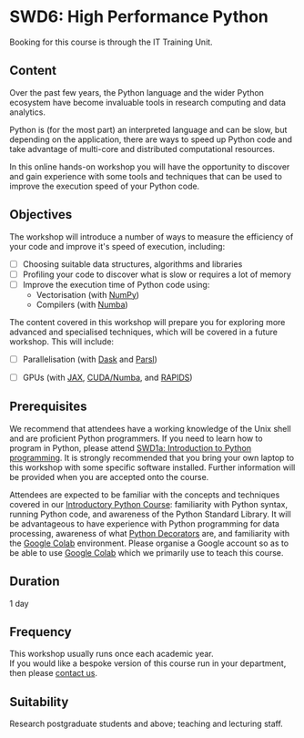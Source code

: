 # SWD6: High Performance Python

Booking for this course is through the IT Training Unit.  

## Content

Over the past few years, the Python language and the wider Python ecosystem have become invaluable tools in research computing and data analytics.
 
Python is (for the most part) an interpreted language and can be slow, but depending on the application, there are ways to speed up Python code and take advantage of multi-core and distributed computational resources.

In this online hands-on workshop you will have the opportunity to discover and gain experience with some tools and techniques that can be used to improve the execution speed of your Python code.

## Objectives

The workshop will introduce a number of ways to measure the efficiency of your code and improve it's speed of execution, including:

- [ ] Choosing suitable data structures, algorithms and libraries
- [ ] Profiling your code to discover what is slow or requires a lot of memory
- [ ] Improve the execution time of Python code using: 
	- Vectorisation (with [NumPy](https://numpy.org/doc/stable/reference/ufuncs.html))  
	- Compilers (with [Numba](http://numba.pydata.org/))

The content covered in this workshop will prepare you for exploring more advanced and specialised techniques, which will be covered in a future workshop. This will include:

 
- [ ] Parallelisation (with [Dask](https://docs.dask.org/en/latest/) and [Parsl](https://parsl-project.org/))  
- [ ] GPUs (with [JAX](https://jax.readthedocs.io/en/latest/index.html), [CUDA/Numba](https://developer.nvidia.com/how-to-cuda-python), and [RAPIDS](https://developer.nvidia.com/rapids))  


## Prerequisites

We recommend that attendees have a working knowledge of the Unix shell and are proficient Python programmers. If you need to learn how to program in Python, please attend [SWD1a: Introduction to Python programming](https://arc.leeds.ac.uk/training/courses/swd1a/). It is strongly recommended that you bring your own laptop to this workshop with some specific software installed. Further information will be provided when you are accepted onto the course.

Attendees are expected to be familiar with the concepts and techniques covered in our [Introductory Python Course](https://uolr3.leeds.ac.uk/temcatsearch(bD1lbiZjPTUwMA==)/details.htm?gd_objid=50267319): familiarity with Python syntax, running Python code, and awareness of the Python Standard Library. It will be advantageous to have experience with Python programming for data processing, awareness of what [Python Decorators](https://book.pythontips.com/en/latest/decorators.html) are, and familiarity with the [Google Colab](https://colab.research.google.com/) environment. Please organise a Google account so as to be able to use [Google Colab](https://colab.research.google.com/) which we primarily use to teach this course.

## Duration

1 day

## Frequency

This workshop usually runs once each academic year.  
If you would like a bespoke version of this course run in your department, then please [contact us](https://bit.ly/arc-help).  

## Suitability

Research postgraduate students and above; teaching and lecturing staff.
